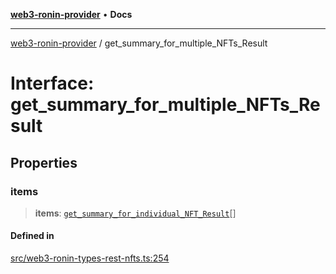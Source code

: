 [**web3-ronin-provider**](../README.md) • **Docs**

***

[web3-ronin-provider](../globals.md) / get\_summary\_for\_multiple\_NFTs\_Result

# Interface: get\_summary\_for\_multiple\_NFTs\_Result

## Properties

### items

> **items**: [`get_summary_for_individual_NFT_Result`](get_summary_for_individual_NFT_Result.md)[]

#### Defined in

[src/web3-ronin-types-rest-nfts.ts:254](https://github.com/chuacw/web3-ronin-provider/blob/8f8ec8edfaa82f0741161cc9ab238177f2999ade/src/web3-ronin-types-rest-nfts.ts#L254)
